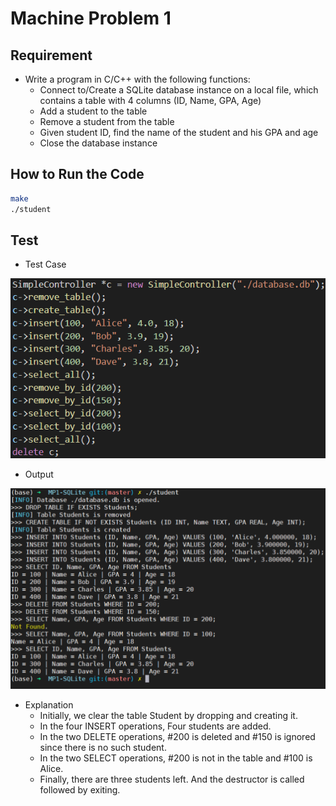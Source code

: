 # Machine Problem 1

## Requirement

- Write a program in C/C++ with the following functions:
    - Connect to/Create a SQLite database instance on a local file, which contains a table with 4 columns (ID, Name, GPA, Age)
    - Add a student to the table
    - Remove a student from the table
    - Given student ID, find the name of the student and his GPA and age
    - Close the database instance

## How to Run the Code

```bash
make
./student
```

## Test

- Test Case

![image-20200824211956910](figures/image-20200824211956910.png)

- Output

![image-20200824212227775](figures/image-20200824212227775.png)

- Explanation
    - Initially, we clear the table Student by dropping and creating it.
    - In the four INSERT operations, Four students are added.
    - In the two DELETE operations, #200 is deleted and #150 is ignored since there is no such student.
    - In the two SELECT operations, #200 is not in the table and #100 is Alice.
    - Finally, there are three students left. And the destructor is called followed by exiting.